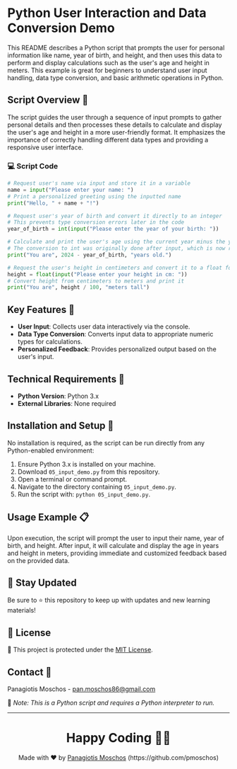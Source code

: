 
# Python User Interaction and Data Conversion Demo

This README describes a Python script that prompts the user for personal information like name, year of birth, and height, and then uses this data to perform and display calculations such as the user's age and height in meters. This example is great for beginners to understand user input handling, data type conversion, and basic arithmetic operations in Python.

## Script Overview 📘

The script guides the user through a sequence of input prompts to gather personal details and then processes these details to calculate and display the user's age and height in a more user-friendly format. It emphasizes the importance of correctly handling different data types and providing a responsive user interface.

### :computer: Script Code

```python
# Request user's name via input and store it in a variable
name = input("Please enter your name: ")
# Print a personalized greeting using the inputted name
print("Hello, " + name + "!")

# Request user's year of birth and convert it directly to an integer
# This prevents type conversion errors later in the code
year_of_birth = int(input("Please enter the year of your birth: "))

# Calculate and print the user's age using the current year minus the year of birth
# The conversion to int was originally done after input, which is now refactored to be immediate
print("You are", 2024 - year_of_birth, "years old.")   

# Request the user's height in centimeters and convert it to a float for precision
height = float(input("Please enter your height in cm: "))
# Convert height from centimeters to meters and print it
print("You are", height / 100, "meters tall")
```

## Key Features 🌟

- **User Input**: Collects user data interactively via the console.
- **Data Type Conversion**: Converts input data to appropriate numeric types for calculations.
- **Personalized Feedback**: Provides personalized output based on the user's input.

## Technical Requirements 🔧

- **Python Version**: Python 3.x
- **External Libraries**: None required

## Installation and Setup 🚀

No installation is required, as the script can be run directly from any Python-enabled environment:
1. Ensure Python 3.x is installed on your machine.
2. Download `05_input_demo.py` from this repository.
3. Open a terminal or command prompt.
4. Navigate to the directory containing `05_input_demo.py`.
5. Run the script with: `python 05_input_demo.py`.

## Usage Example 📋

Upon execution, the script will prompt the user to input their name, year of birth, and height. After input, it will calculate and display the age in years and height in meters, providing immediate and customized feedback based on the provided data.

## 📢 Stay Updated
Be sure to ⭐ this repository to keep up with updates and new learning materials!

## 📄 License
🔐 This project is protected under the [MIT License](https://mit-license.org/).

## Contact 📧
Panagiotis Moschos - pan.moschos86@gmail.com

🔗 *Note: This is a Python script and requires a Python interpreter to run.*

---
<h1 align=center>Happy Coding 👨‍💻 </h1>

<p align="center">
  Made with ❤️ by 
  <a href="https://www.linkedin.com/in/panagiotis-moschos" target="_blank">
  Panagiotis Moschos</a> (https://github.com/pmoschos)
</p>
